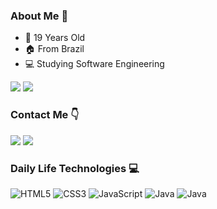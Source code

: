 ### About Me 👋 
  - 👶 19 Years Old
  - 🏠 From Brazil
  - 💻 Studying Software Engineering
<div>
    <img src="https://github-readme-stats.vercel.app/api?username=aguiarDavi&show_icons=true&theme=dracula">
    <img src="https://github-readme-stats.vercel.app/api/top-langs/?username=aguiarDavi&layout=compact&theme=dracula">
</div>

### Contact Me 👇
<div>
    <a href="https://www.linkedin.com/in/davi-aguiar-de-oliveira-b30b5b196/" target="_blank"><img src="https://img.shields.io/badge/LinkedIn-0077B5?style=for-the-badge&logo=linkedin&logoColor=white" target="_blank"></a>
    <a href="https://www.instagram.com/04daviaoliveira/" target="_blank"><img src="https://img.shields.io/badge/Instagram-E4405F?style=for-the-badge&logo=instagram&logoColor=white" target="_blank"></a>
</div>

### Daily Life Technologies 💻
<div>
<img alt="HTML5" src="https://img.shields.io/badge/HTML5-E34F26?style=for-the-badge&logo=html5&logoColor=white" />
<img alt="CSS3" src="https://img.shields.io/badge/CSS3-1572B6?style=for-the-badge&logo=css3&logoColor=white" />
<img alt="JavaScript" src="https://img.shields.io/badge/JavaScript-323330?style=for-the-badge&logo=javascript&logoColor=F7DF1E" />
<img alt="Java" src="https://img.shields.io/badge/Java-ED8B00?style=for-the-badge&logo=openjdk&logoColor=white" />
<img alt="Java" src="https://img.shields.io/badge/PostgreSQL-316192?style=for-the-badge&logo=postgresql&logoColor=white" />
</div>
